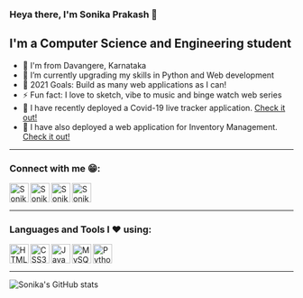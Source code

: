 ### Heya there, I'm Sonika Prakash 👋

## I'm a Computer Science and Engineering student
- 📍 I'm from Davangere, Karnataka
- 🌱 I’m currently upgrading my skills in Python and Web development
- 🥅 2021 Goals: Build as many web applications as I can!
- ⚡ Fun fact: I love to sketch, vibe to music and binge watch web series 
- 🦠 I have recently deployed a Covid-19 live tracker application. [Check it out!][covid]
- 🏪 I have also deployed a web application for Inventory Management. [Check it out!][invmgt]

---

### Connect with me 😁:

[<img align="left" alt="Sonika Prakash | LinkedIn" width="34px" src="https://img.icons8.com/color/100/000000/linkedin.png" />][linkedin]
[<img align="left" alt="Sonika Prakash | Instagram" width="34px" src="https://img.icons8.com/fluent/100/000000/instagram-new.png" />][instagram]
[<img align="left" alt="Sonika Prakash | HackerRank" width="34px" src="https://img.icons8.com/windows/100/26e07f/hackerrank.png" />][hackerrank]
[<img align="left" alt="Sonika Prakash | HackerRank" width="34px" src="https://img.icons8.com/fluent/100/000000/portfolio.png" />][blog]

<br />
<br/>

---

### Languages and Tools I ❤ using:

[<img align="left" alt="HTML5" width="34px" src="https://img.icons8.com/color/100/000000/html-5--v1.png" />][html]
[<img align="left" alt="CSS3" width="34px" src="https://img.icons8.com/color/100/000000/css3.png" />][css]
[<img align="left" alt="JavaScript" width="34px" src="https://img.icons8.com/color/100/000000/javascript.png" />][js]
[<img align="left" alt="MySQL" width="34px" src="https://img.icons8.com/color/100/000000/mysql-logo.png" />][mysql]
[<img align="left" alt="Python" width="34px" src="https://img.icons8.com/color/100/000000/python.png" />][python]

<br/>
<br/>

---

![Sonika's GitHub stats](https://github-readme-stats.vercel.app/api?username=Sonika-Prakash&show_icons=true&theme=radical)



[instagram]: https://www.instagram.com/_sonika_prakash_/
[linkedin]: https://www.linkedin.com/in/sonika-prakash/
[hackerrank]: https://www.hackerrank.com/sonikaprakash10
[html]: https://img.icons8.com/color/48/000000/html-5--v1.png
[css]: https://img.icons8.com/color/48/000000/css3.png
[js]: https://img.icons8.com/color/48/000000/javascript.png
[mysql]: https://img.icons8.com/color/48/000000/mysql-logo.png
[python]: https://img.icons8.com/color/48/000000/python.png
[covid]: https://covid-live-tracker-app.herokuapp.com/
[invmgt]: https://inventory-management-appn.herokuapp.com/
[blog]: https://sonika-prakash.github.io

